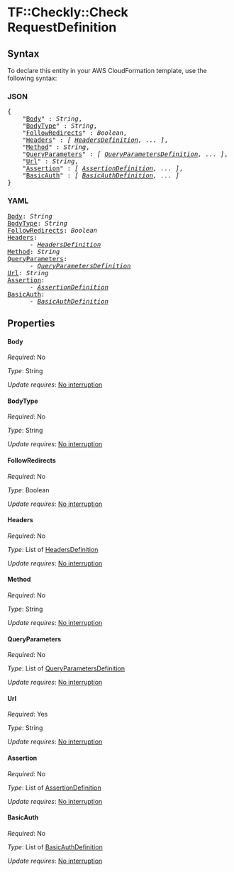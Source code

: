 # TF::Checkly::Check RequestDefinition

## Syntax

To declare this entity in your AWS CloudFormation template, use the following syntax:

### JSON

<pre>
{
    "<a href="#body" title="Body">Body</a>" : <i>String</i>,
    "<a href="#bodytype" title="BodyType">BodyType</a>" : <i>String</i>,
    "<a href="#followredirects" title="FollowRedirects">FollowRedirects</a>" : <i>Boolean</i>,
    "<a href="#headers" title="Headers">Headers</a>" : <i>[ <a href="headersdefinition.md">HeadersDefinition</a>, ... ]</i>,
    "<a href="#method" title="Method">Method</a>" : <i>String</i>,
    "<a href="#queryparameters" title="QueryParameters">QueryParameters</a>" : <i>[ <a href="queryparametersdefinition.md">QueryParametersDefinition</a>, ... ]</i>,
    "<a href="#url" title="Url">Url</a>" : <i>String</i>,
    "<a href="#assertion" title="Assertion">Assertion</a>" : <i>[ <a href="assertiondefinition.md">AssertionDefinition</a>, ... ]</i>,
    "<a href="#basicauth" title="BasicAuth">BasicAuth</a>" : <i>[ <a href="basicauthdefinition.md">BasicAuthDefinition</a>, ... ]</i>
}
</pre>

### YAML

<pre>
<a href="#body" title="Body">Body</a>: <i>String</i>
<a href="#bodytype" title="BodyType">BodyType</a>: <i>String</i>
<a href="#followredirects" title="FollowRedirects">FollowRedirects</a>: <i>Boolean</i>
<a href="#headers" title="Headers">Headers</a>: <i>
      - <a href="headersdefinition.md">HeadersDefinition</a></i>
<a href="#method" title="Method">Method</a>: <i>String</i>
<a href="#queryparameters" title="QueryParameters">QueryParameters</a>: <i>
      - <a href="queryparametersdefinition.md">QueryParametersDefinition</a></i>
<a href="#url" title="Url">Url</a>: <i>String</i>
<a href="#assertion" title="Assertion">Assertion</a>: <i>
      - <a href="assertiondefinition.md">AssertionDefinition</a></i>
<a href="#basicauth" title="BasicAuth">BasicAuth</a>: <i>
      - <a href="basicauthdefinition.md">BasicAuthDefinition</a></i>
</pre>

## Properties

#### Body

_Required_: No

_Type_: String

_Update requires_: [No interruption](https://docs.aws.amazon.com/AWSCloudFormation/latest/UserGuide/using-cfn-updating-stacks-update-behaviors.html#update-no-interrupt)

#### BodyType

_Required_: No

_Type_: String

_Update requires_: [No interruption](https://docs.aws.amazon.com/AWSCloudFormation/latest/UserGuide/using-cfn-updating-stacks-update-behaviors.html#update-no-interrupt)

#### FollowRedirects

_Required_: No

_Type_: Boolean

_Update requires_: [No interruption](https://docs.aws.amazon.com/AWSCloudFormation/latest/UserGuide/using-cfn-updating-stacks-update-behaviors.html#update-no-interrupt)

#### Headers

_Required_: No

_Type_: List of <a href="headersdefinition.md">HeadersDefinition</a>

_Update requires_: [No interruption](https://docs.aws.amazon.com/AWSCloudFormation/latest/UserGuide/using-cfn-updating-stacks-update-behaviors.html#update-no-interrupt)

#### Method

_Required_: No

_Type_: String

_Update requires_: [No interruption](https://docs.aws.amazon.com/AWSCloudFormation/latest/UserGuide/using-cfn-updating-stacks-update-behaviors.html#update-no-interrupt)

#### QueryParameters

_Required_: No

_Type_: List of <a href="queryparametersdefinition.md">QueryParametersDefinition</a>

_Update requires_: [No interruption](https://docs.aws.amazon.com/AWSCloudFormation/latest/UserGuide/using-cfn-updating-stacks-update-behaviors.html#update-no-interrupt)

#### Url

_Required_: Yes

_Type_: String

_Update requires_: [No interruption](https://docs.aws.amazon.com/AWSCloudFormation/latest/UserGuide/using-cfn-updating-stacks-update-behaviors.html#update-no-interrupt)

#### Assertion

_Required_: No

_Type_: List of <a href="assertiondefinition.md">AssertionDefinition</a>

_Update requires_: [No interruption](https://docs.aws.amazon.com/AWSCloudFormation/latest/UserGuide/using-cfn-updating-stacks-update-behaviors.html#update-no-interrupt)

#### BasicAuth

_Required_: No

_Type_: List of <a href="basicauthdefinition.md">BasicAuthDefinition</a>

_Update requires_: [No interruption](https://docs.aws.amazon.com/AWSCloudFormation/latest/UserGuide/using-cfn-updating-stacks-update-behaviors.html#update-no-interrupt)

